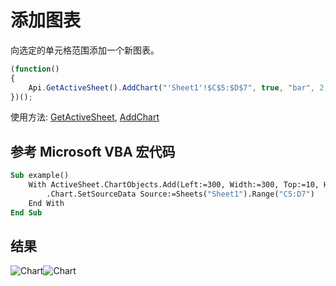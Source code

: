 # 添加图表

向选定的单元格范围添加一个新图表。

<!-- This code snippet is shown in the screenshot. -->

<!-- eslint-skip -->

``` ts
(function()
{
    Api.GetActiveSheet().AddChart("'Sheet1'!$C$5:$D$7", true, "bar", 2, 105 * 36000, 105 * 36000, 0, 0, 9, 0);
})();
```

使用方法: [GetActiveSheet](../../../../office-api/usage-api/spreadsheet-api/Api/Methods/GetActiveSheet.md), [AddChart](../../../../office-api/usage-api/spreadsheet-api/ApiWorksheet/Methods/AddChart.md)

## 参考 Microsoft VBA 宏代码

``` vb
Sub example()
    With ActiveSheet.ChartObjects.Add(Left:=300, Width:=300, Top:=10, Height:=300)
        .Chart.SetSourceData Source:=Sheets("Sheet1").Range("C5:D7")
    End With
End Sub
```

## 结果

![Chart](/assets/images/plugins/add-chart.png#gh-light-mode-only)![Chart](/assets/images/plugins/add-chart.dark.png#gh-dark-mode-only)
